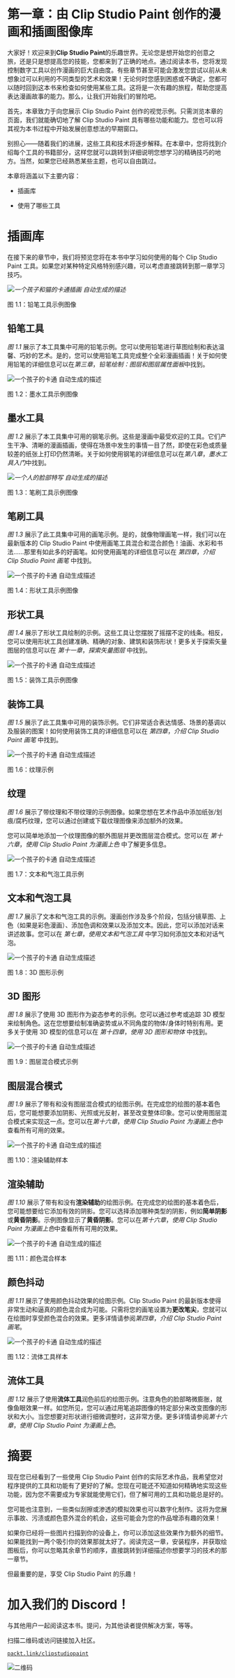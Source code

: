 

# 第一章：由 Clip Studio Paint 创作的漫画和插画图像库

大家好！欢迎来到**Clip Studio Paint**的乐趣世界。无论您是想开始您的创意之旅，还是只是想提高您的技能，您都来到了正确的地点。通过阅读本书，您将发现控制数字工具以创作漫画的巨大自由度。有些章节甚至可能会激发您尝试以前从未想象过可以利用的不同类型的艺术和效果！无论何时您感到困惑或不确定，您都可以随时回到这本书来检查如何使用某些工具。这将是一次有趣的旅程，帮助您提高表达漫画故事的能力。那么，让我们开始我们的冒险吧。

首先，本章致力于向您展示 Clip Studio Paint 创作的视觉示例。只需浏览本章的页面，我们就能确切地了解 Clip Studio Paint 具有哪些功能和能力。您也可以将其视为本书过程中开始发展创意想法的早期窗口。

别担心——随着我们的进展，这些工具和技术将逐步解释。在本章中，您将找到介绍每个工具的书籍部分，这样您就可以跳转到详细说明您想学习的精确技巧的地方。当然，如果您已经熟悉某些主题，也可以自由跳过。

本章将涵盖以下主要内容：

+   插画库

+   使用了哪些工具

# 插画库

在接下来的章节中，我们将预览您将在本书中学习如何使用的每个 Clip Studio Paint 工具。如果您对某种特定风格特别感兴趣，可以考虑直接跳转到那一章学习技巧。

*![一个孩子和猫的卡通插画  自动生成的描述](img/B22275_01_1.png)*

图 1.1：铅笔工具示例图像

## 铅笔工具

*图 1.1* 展示了本工具集中可用的铅笔示例。您可以使用铅笔进行草图绘制和表达温馨、巧妙的艺术。是的，您可以使用铅笔工具完成整个全彩漫画插画！关于如何使用铅笔的详细信息可以在*第三章*，*铅笔绘制：图层和图层属性面板*中找到。

![一个孩子的卡通  自动生成的描述](img/B22275_01_2.png)

图 1.2：墨水工具示例图像

## 墨水工具

*图 1.2* 展示了本工具集中可用的钢笔示例。这些是漫画中最受欢迎的工具。它们产生干净、清晰的漫画插画，使得在场景中发生的事情一目了然，即使在彩色或质量较差的纸张上打印仍然清晰。关于如何使用钢笔的详细信息可以在*第八章*，*墨水工具入门*中找到。

*![一个人的脸部特写  自动生成的描述](img/B22275_01_3.png)*

图 1.3：笔刷工具示例图像

## 笔刷工具

*图 1.3* 展示了此工具集中可用的画笔示例。是的，就像物理画笔一样，我们可以在最新版本的 Clip Studio Paint 中使用画笔工具混合和混合颜色！油画、水彩和书法……那里有如此多的好画笔。如何使用画笔的详细信息可以在 *第四章*，*介绍 Clip Studio Paint 画笔* 中找到。

![一个孩子的卡通  自动生成描述](img/B22275_01_4.png)

图 1.4：形状工具示例图像

## 形状工具

*图 1.4* 展示了形状工具绘制的示例。这些工具让您摆脱了摇摆不定的线条。相反，您可以使用形状工具创建准确、精确的对象、建筑和装饰形状！更多关于探索矢量图层的信息可以在 *第十一章*，*探索矢量图层* 中找到。

![一个孩子的卡通  自动生成描述](img/B22275_01_5.png)

图 1.5：装饰工具示例图像

## 装饰工具

*图 1.5* 展示了此工具集中可用的装饰示例。它们非常适合表达情感、场景的基调以及服装的图案！如何使用装饰工具的详细信息可以在 *第四章*，*介绍 Clip Studio Paint 画笔* 中找到。

![一个孩子的卡通  自动生成描述](img/B22275_01_6.png)

图 1.6：纹理示例

## 纹理

*图 1.6* 展示了带纹理和不带纹理的示例图像。如果您想在艺术作品中添加纸张/划痕/腐朽纹理，您可以通过创建或下载纹理图像来添加额外的效果。

您可以简单地添加一个纹理图像的额外图层并更改图层混合模式。您可以在 *第十六章*，*使用 Clip Studio Paint 为漫画上色* 中了解更多信息。

![一个孩子的卡通  自动生成描述](img/B22275_01_7.png)

图 1.7：文本和气泡工具示例

## 文本和气泡工具

*图 1.7* 展示了文本和气泡工具的示例。漫画创作涉及多个阶段，包括分镜草图、上色（如果是彩色漫画）、添加色调和效果以及添加文本。因此，您可以添加对话来讲述故事。您可以在 *第七章*，*使用文本和气泡工具* 中学习如何添加文本和对话气泡。

![一个孩子的卡通  自动生成描述](img/B22275_01_8.png)

图 1.8：3D 图形示例

## 3D 图形

*图 1.8* 展示了使用 3D 图形作为姿态参考的示例。您可以通过参考或追踪 3D 模型来绘制角色。这在您想要绘制准确姿势或从不同角度的物体/身体时特别有用。更多关于使用 3D 模型的信息可以在 *第十四章*，*使用 3D 图形和物体* 中找到。

![一个孩子的卡通  自动生成描述](img/B22275_01_9.png)

图 1.9：图层混合模式示例

## 图层混合模式

*图 1.9* 展示了带有和没有图层混合模式的绘图示例。在完成您的绘图的基本着色后，您可能想要添加阴影、光照或光反射，甚至改变整体印象。您可以使用图层混合模式来实现这一点。您可以在*第十六章*，*使用 Clip Studio Paint 为漫画上色*中查看所有可用的效果。

![一个孩子的卡通  自动生成的描述](img/B22275_01_10.png)

图 1.10：渲染辅助样本

## 渲染辅助

*图 1.10* 展示了带有和没有**渲染辅助**的绘图示例。在完成您的绘图的基本着色后，您可能想要给它添加有效的阴影。您可以选择添加哪种类型的阴影，例如**简单阴影**或**黄昏阴影**。示例图像显示了**黄昏阴影**。您可以在*第十六章*，*使用 Clip Studio Paint 为漫画上色*中查看所有可用的效果。

![一个孩子的卡通  自动生成的描述](img/B22275_01_11.png)

图 1.11：颜色混合样本

## 颜色抖动

*图 1.11* 展示了使用颜色抖动效果的绘图示例。Clip Studio Paint 的最新版本使得非常生动和逼真的颜色混合成为可能。只需将您的画笔设置为**更改笔尖**，您就可以在绘图时享受颜色混合的效果。更多详情请参阅*第四章*，*介绍 Clip Studio Paint 画笔*。

![一个孩子的卡通  自动生成的描述](img/B22275_01_12.png)

图 1.12：流体工具样本

## 流体工具

*图 1.12* 展示了使用**流体工具**润色前后的绘图示例。注意角色的脸部略微膨胀，就像鱼眼效果一样。如您所见，您可以通过用笔追踪图像的特定部分来改变图像的形状和大小。当您想要对形状进行细微调整时，这非常方便。更多详情请参阅*第十六章*，*使用 Clip Studio Paint 为漫画上色*。

# 摘要

现在您已经看到了一些使用 Clip Studio Paint 创作的实际艺术作品，我希望您对程序提供的工具和功能有了更好的了解。您现在可能还不知道如何精确地实现这些功能，因为您不需要成为专家就能使用它们，但了解可用的工具和功能总是好的。

您可能也注意到，一些类似刮擦或渗透的模拟效果也可以数字化制作。这将为您展示事故、污渍或颜色意外混合的机会，这些可能会为您的作品增添有趣的效果！

如果你已经将一些图片扫描到你的设备上，你可以添加这些效果作为额外的细节。如果能找到一两个吸引你的效果那就太好了。阅读完这一章，安装程序，并获取绘图板后，你可以忽略其余章节的顺序，直接跳转到详细描述你想要学习的技术的那一章节。

但最重要的是，享受 Clip Studio Paint 的乐趣！

# 加入我们的 Discord！

与其他用户一起阅读这本书。提问，为其他读者提供解决方案，等等。

扫描二维码或访问链接加入社区。

[`packt.link/clipstudiopaint`](https://packt.link/clipstudiopaint)

![二维码](img/QR_Code291963040939199140.png)
